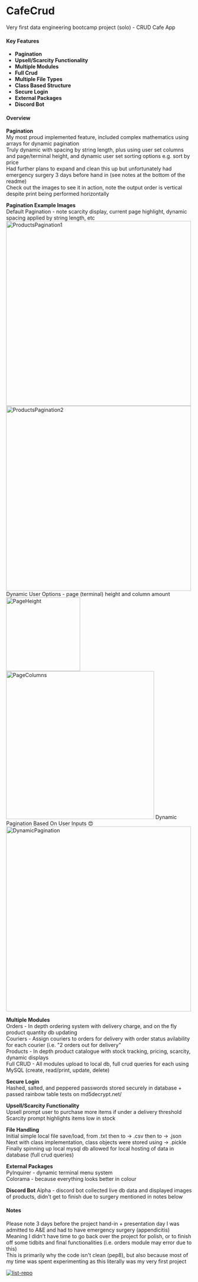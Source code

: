 # CafeCrud   
Very first data engineering bootcamp project (solo) - CRUD Cafe App  
  
#### Key Features  
- **Pagination**  
- **Upsell/Scarcity Functionality**  
- **Multiple Modules**  
- **Full Crud**  
- **Multiple File Types**  
- **Class Based Structure**  
- **Secure Login**  
- **External Packages**
- **Discord Bot** 
  
#### Overview  
**Pagination**  
My most proud implemented feature, included complex mathematics using arrays for dynamic pagination  
Truly dynamic with spacing by string length, plus using user set columns and page/terminal height, and dynamic user set sorting options e.g. sort by price  
Had further plans to expand and clean this up but unfortunately had emergency surgery 3 days before hand in (see notes at the bottom of the readme)  
Check out the images to see it in action, note the output order is vertical despite print being performed horizontally  
  
**Pagination Example Images**    
Default Pagination - note scarcity display, current page highlight, dynamic spacing applied by string length, etc  
<img src="https://thehardgainerbible.com/wp-content/uploads/2022/07/CafeCrud_ProductsPagination_Page1.png" alt="ProductsPagination1" width="500"/>
<img src="https://thehardgainerbible.com/wp-content/uploads/2022/07/CafeCrud_ProductsPagination_Page2.png" alt="ProductsPagination2" width="500"/>
Dynamic User Options - page (terminal) height and column amount  
<img src="https://thehardgainerbible.com/wp-content/uploads/2022/07/CafeCrud_Pagination_UserSelected_DynamicPageHeight.png" alt="PageHeight" width="200"/>
<img src="https://thehardgainerbible.com/wp-content/uploads/2022/07/CafeCrud_Pagination_UserSelected_DynamicColumns.png" alt="PageColumns" width="400"/>
Dynamic Pagination Based On User Inputs :heart_eyes:  
<img src="https://thehardgainerbible.com/wp-content/uploads/2022/07/CafeCrud_ProductsPagination_DynamicExample_TallPageOneColumn.png" alt="DynamicPagination" width="500"/>

   
**Multiple Modules**  
Orders -  In depth ordering system with delivery charge, and on the fly product quantity db updating  
Couriers - Assign couriers to orders for delivery with order status avilability for each courier (i.e. "2 orders out for delivery"   
Products - In depth product catalogue with stock tracking, pricing, scarcity, dynamic displays  
Full CRUD - All modules upload to local db, full crud queries for each using MySQL (create, read/print, update, delete)  
  
**Secure Login**  
Hashed, salted, and peppered passwords stored securely in database + passed rainbow table tests on md5decrypt.net/   

**Upsell/Scarcity Functionality**  
Upsell prompt user to purchase more items if under a delivery threshold  
Scarcity prompt highlights items low in stock  

**File Handling**  
Initial simple local file save/load, from .txt then to -> .csv then to -> .json  
Next with class implementation, class objects were stored using -> .pickle  
Finally spinning up local mysql db allowed for local hosting of data in database (full crud queries)  

**External Packages**  
PyInquirer - dynamic terminal menu system  
Colorama - because everything looks better in colour  

**Discord Bot**
Alpha - discord bot collected live db data and displayed images of products, didn't get to finish due to surgery mentioned in notes below  


#### Notes  
Please note 3 days before the project hand-in + presentation day I was admitted to A&E and had to have emergency surgery (appendicitis)  
Meaning I didn't have time to go back over the project for polish, or to finish off some tidbits and final functionalities (i.e. orders module may error due to this)  
This is primarily why the code isn't clean (pep8), but also because most of my time was spent experimenting as this literally was my very first project   

[![list-repo](https://github.com/ceefar/PyTest1/actions/workflows/example-action.yml/badge.svg)](https://github.com/ceefar/PyTest1/actions/workflows/example-action.yml)
